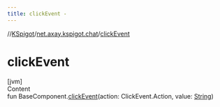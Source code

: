 ```yaml
---
title: clickEvent -
---
```

//[KSpigot](../index.md)/[net.axay.kspigot.chat](index.md)/[clickEvent](click-event.md)



# clickEvent  
[jvm]  
Content  
fun BaseComponent.[clickEvent](click-event.md)(action: ClickEvent.Action, value: [String](https://kotlinlang.org/api/latest/jvm/stdlib/kotlin/-string/index.html))  



